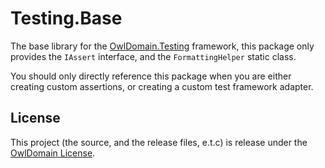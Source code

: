 Testing.Base
===

The base library for the 
[OwlDomain.Testing](https://github.com/Owl-Domain/Testing)
framework, this package only provides the `IAssert` interface,
and the `FormattingHelper` static class.

You should only directly reference this package when you are
either creating custom assertions, or creating a custom
test framework adapter.



## License

This project (the source, and the release files, e.t.c) is release under the [OwlDomain License](/license.md).